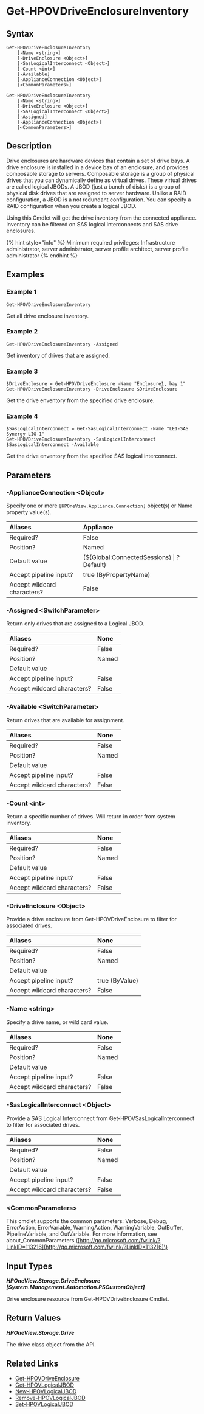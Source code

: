 ﻿---
description: Get the HPE Synergy D3940 drive enclosure inventory.
---

# Get-HPOVDriveEnclosureInventory

## Syntax

```text
Get-HPOVDriveEnclosureInventory
    [-Name <string>]
    [-DriveEnclosure <Object>]
    [-SasLogicalInterconnect <Object>]
    [-Count <int>]
    [-Available]
    [-ApplianceConnection <Object>]
    [<CommonParameters>]
```

```text
Get-HPOVDriveEnclosureInventory
    [-Name <string>]
    [-DriveEnclosure <Object>]
    [-SasLogicalInterconnect <Object>]
    [-Assigned]
    [-ApplianceConnection <Object>]
    [<CommonParameters>]
```

## Description

Drive enclosures are hardware devices that contain a set of drive bays. A drive enclosure is installed in a device bay of an enclosure, and provides composable storage to servers. Composable storage is a group of physical drives that you can dynamically define as virtual drives. These virtual drives are called logical JBODs. A JBOD (just a bunch of disks) is a group of physical disk drives that are assigned to server hardware. Unlike a RAID configuration, a JBOD is a not redundant configuration. You can specify a RAID configuration when you create a logical JBOD.

Using this Cmdlet will get the drive inventory from the connected appliance.  Inventory can be filtered on SAS logical interconnects and SAS drive enclosures.

{% hint style="info" %}
Minimum required privileges: Infrastructure administrator, server administrator, server profile architect, server profile administrator
{% endhint %}

## Examples

###  Example 1 

```text
Get-HPOVDriveEnclosureInventory
```

Get all drive enclosure inventory.

###  Example 2 

```text
Get-HPOVDriveEnclosureInventory -Assigned
```

Get inventory of drives that are assigned.

###  Example 3 

```text
$DriveEnclosure = Get-HPOVDriveEnclosure -Name "Enclosure1, bay 1"
Get-HPOVDriveEnclosureInventory -DriveEnclosure $DriveEnclosure
```

Get the drive enventory from the specified drive enclosure.

###  Example 4 

```text
$SasLogicalInterconnect = Get-SasLogicalInterconnect -Name "LE1-SAS Synergy LIG-1"
Get-HPOVDriveEnclosureInventory -SasLogicalInterconnect $SasLogicalInterconnect -Available
```

Get the drive enventory from the specified SAS logical interconnect.

## Parameters

### -ApplianceConnection &lt;Object&gt;

Specify one or more `[HPOneView.Appliance.Connection]` object(s) or Name property value(s).

| Aliases | Appliance |
| :--- | :--- |
| Required? | False |
| Position? | Named |
| Default value | (${Global:ConnectedSessions} &vert; ? Default) |
| Accept pipeline input? | true (ByPropertyName) |
| Accept wildcard characters? | False |

### -Assigned &lt;SwitchParameter&gt;

Return only drives that are assigned to a Logical JBOD.

| Aliases | None |
| :--- | :--- |
| Required? | False |
| Position? | Named |
| Default value |  |
| Accept pipeline input? | False |
| Accept wildcard characters? | False |

### -Available &lt;SwitchParameter&gt;

Return drives that are available for assignment.

| Aliases | None |
| :--- | :--- |
| Required? | False |
| Position? | Named |
| Default value |  |
| Accept pipeline input? | False |
| Accept wildcard characters? | False |

### -Count &lt;int&gt;

Return a specific number of drives.  Will return in order from system inventory.

| Aliases | None |
| :--- | :--- |
| Required? | False |
| Position? | Named |
| Default value |  |
| Accept pipeline input? | False |
| Accept wildcard characters? | False |

### -DriveEnclosure &lt;Object&gt;

Provide a drive enclosure from Get-HPOVDriveEnclosure to filter for associated drives.

| Aliases | None |
| :--- | :--- |
| Required? | False |
| Position? | Named |
| Default value |  |
| Accept pipeline input? | true (ByValue) |
| Accept wildcard characters? | False |

### -Name &lt;string&gt;

Specify a drive name, or wild card value.

| Aliases | None |
| :--- | :--- |
| Required? | False |
| Position? | Named |
| Default value |  |
| Accept pipeline input? | False |
| Accept wildcard characters? | False |

### -SasLogicalInterconnect &lt;Object&gt;

Provide a SAS Logical Interconnect from Get-HPOVSasLogicalInterconnect to filter for associated drives.

| Aliases | None |
| :--- | :--- |
| Required? | False |
| Position? | Named |
| Default value |  |
| Accept pipeline input? | False |
| Accept wildcard characters? | False |

### &lt;CommonParameters&gt;

This cmdlet supports the common parameters: Verbose, Debug, ErrorAction, ErrorVariable, WarningAction, WarningVariable, OutBuffer, PipelineVariable, and OutVariable. For more information, see about\_CommonParameters \([http://go.microsoft.com/fwlink/?LinkID=113216](http://go.microsoft.com/fwlink/?LinkID=113216)\)

## Input Types

_**HPOneView.Storage.DriveEnclosure [System.Management.Automation.PSCustomObject]**_

Drive enclosure resource from Get-HPOVDriveEnclosure Cmdlet.

## Return Values

_**HPOneView.Storage.Drive**_

The drive class object from the API.

## Related Links

* [Get-HPOVDriveEnclosure](get-hpovdriveenclosure.md)
* [Get-HPOVLogicalJBOD](get-hpovlogicaljbod.md)
* [New-HPOVLogicalJBOD](new-hpovlogicaljbod.md)
* [Remove-HPOVLogicalJBOD](remove-hpovlogicaljbod.md)
* [Set-HPOVLogicalJBOD](set-hpovlogicaljbod.md)
